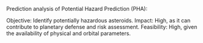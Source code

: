 Prediction analysis of Potential Hazard Prediction (PHA):

Objective: Identify potentially hazardous asteroids.
Impact: High, as it can contribute to planetary defense and risk assessment.
Feasibility: High, given the availability of physical and orbital parameters.
